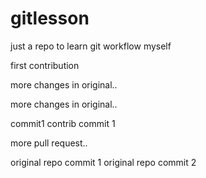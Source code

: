 gitlesson
=========

just a repo to learn git workflow myself

first contribution

more changes in original..

more changes in original..

commit1
contrib commit 1

more pull request..

original repo commit 1
original repo commit 2
